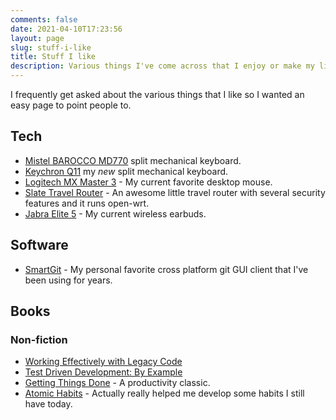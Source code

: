 ```yaml
---
comments: false
date: 2021-04-10T17:23:56
layout: page
slug: stuff-i-like
title: Stuff I like
description: Various things I've come across that I enjoy or make my life easier
---
```


I frequently get asked about the various things that I like so I wanted an easy page to point people to.

## Tech

* [Mistel BAROCCO MD770](https://mistelkeyboard.com/products/d11cf7a73da49468e2a530b4cf18e76c) split mechanical keyboard.
* [Keychron Q11](https://www.keychron.com/products/keychron-q11-qmk-custom-mechanical-keyboard?variant=40409509265497) my _new_ split mechanical keyboard.
* [Logitech MX Master 3](https://www.amazon.com/dp/B07S395RWD) - My current favorite desktop mouse.
* [Slate Travel Router](https://www.amazon.com/dp/B07GBXMBQF) - An awesome little travel router with several security features and it runs open-wrt.
* [Jabra Elite 5](https://www.amazon.com/dp/B0B7ZNCXKZ) - My current wireless earbuds.

## Software

* [SmartGit](https://www.syntevo.com/smartgit/) - My personal favorite cross platform git GUI client that I've been using for years.

## Books

### Non-fiction

* [Working Effectively with Legacy Code](https://www.amazon.com/dp/0131177052)
* [Test Driven Development: By Example](https://www.amazon.com/dp/0321146530)
* [Getting Things Done](https://www.amazon.com/dp/B00KWG9M2E) - A productivity classic.
* [Atomic Habits](https://www.amazon.com/dp/B07D23CFGR) - Actually really helped me develop some habits I still have today.
